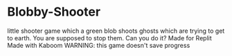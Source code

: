 # Blobby-Shooter
little shooter game which a green blob shoots ghosts which are trying to get to earth. You are supposed to stop them. Can you do it? 
Made for Replit
Made with Kaboom
WARNING:
this game doesn't save progress
